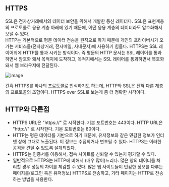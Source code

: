 ## **HTTPS**
SSL은 전자상거래에서의 데이터 보안을 위해서 개발한 통신 레이더다. SSL은 표현계층의 프로토콜로 응용 계층 아래에 있기 때문에, 어떤 응용 계층의 데이터라도 암호화해서 보낼 수 있다.   
HTTP는 기본적으로 평문 데이터 전송을 원칙으로 하기 때문에 개인의 프라이버시가 오가는 서비스들(전자상거래, 전자메일, 사내문서)에 사용하기 힘들다. HTTPS는 SSL 레이어위에 HTTP를 통과 시키는 방식이다. 즉 평문의 HTTP 문서는 SSL 레이어를 통과하면서 암호화 돼서 목적지에 도착하고, 목적지에서는 SSL 레이어를 통과하면서 복호화 돼서 웹 브라우저에 전달된다.

![image](https://velog.velcdn.com/images%2Fdnjscksdn98%2Fpost%2Fe0fc9ec6-24fb-402b-a6bc-9492c5371a5b%2Fhttps.png)

간혹 HTTPS를 하나의 프로토콜로 인식하기도 하는데, HTTP와 SSL은 전혀 다른 계층의 프로토콜의 조합이다. HTTPS over SSL로 보는게 좀 더 정확한 시각이다.

## **HTTP와 다른점**
+ HTTPS URL은 "https://" 로 시작한다. 기본 포트번호는 443이다. HTTP URL은 "http://" 로 시작한다. 기본 포트번호는 80이다.
+ HTTP는 평문 데이터를 기반으로 하기 때문에, 유저정보와 같은 민감한 정보가 인터넷 상에 그대로 노출된다. 이 정보는 수집되거나 변조될 수 있다. HTTPS는 이러한 공격을 견딜 수 있도록 설계되있다.
+ HTTPS는 인증서를 이용해서, 접속 사이트를 신뢰할 수 있는지 평가할 수 있다.
+ 일반적으로 HTTPS는 HTTP에 비해서 (매우 많이)느리다. 많은 양의 데이터를 처리할 경우 성능의 차이를 체감할 수 있다. 많은 웹 사이트들이 민감한 정보를 다루는 페이지를(로그인 혹은 유저정보) HTTPS로 전송하고, 기타 페이지는 HTTP로 전송하는 방법을 사용한다.